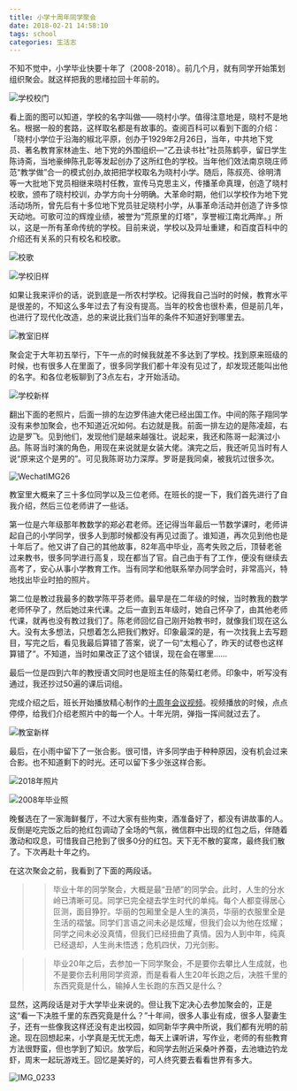 ```yaml
---
title: 小学十周年同学聚会
date: 2018-02-21 14:58:10
tags: school
categories: 生活志
---
```


不知不觉中，小学毕业快要十年了（2008-2018）。前几个月，就有同学开始策划组织聚会。就这样把我的思绪拉回十年前的。

![学校校门](/file/WechatIMG21.jpeg)

看上面的图可以知道，学校的名字叫做——晓村小学。值得注意地是，晓村不是地名。根据一般的套路，这样取名都是有故事的。查阅百科可以看到下面的介绍：「晓村小学位于沿海的椒北平原，创办于1929年2月26日，当年，中共地下党员、著名教育家林迪生、地下党的外围组织—“乙丑读书社”社员陈鹤亭，留日学生陈诗斋，当地豪绅陈孔彰等发起创办了这所红色的学校。当年他们效法南京晓庄师范“教学做”合一的模式创办,故把把学校取名为晓村小学。随后，陈叔亮、徐明清等一大批地下党员相继来晓村任教，宣传马克思主义，传播革命真理，创造了晓村校歌，颁布了晓村校训，办学方向十分明确。大革命时期，他们以学校作为地下党活动场所，曾先后有十多位地下党员驻足晓村小学，从事革命活动并创造了许多惊天动地。可歌可泣的辉煌业绩，被誉为“荒原里的灯塔”，享誉椒江南北两岸。」所以，这是一所有革命传统的学校。目前来说，学校以及异址重建，和百度百科中的介绍还有关系的只有校名和校歌。

![校歌](/file/WechatIMG23.jpeg)

![学校旧样](/file/WechatIMG22.jpeg)

如果让我来评价的话，说到底是一所农村学校。记得我自己当时的时候，教育水平是很差的，不知这么多年过去了有没有提高。当年的校舍也很朴素，但是前几年，也进行了现代化改造，总的来说比我们当年的条件不知道好到哪里去。

![教室旧样](/file/WechatIMG20.jpeg)

聚会定于大年初五举行，下午一点的时候我就差不多达到了学校。找到原来班级的时候，也有很多人在里面了，很多同学我们都十年没有见过了，却发现还能叫出他的名字。和各位老板聊到了3点左右，才开始活动。

![学校新样](/file/Jietu20180221-194437.jpg)

翻出下面的老照片，后面一排的左边罗伟迪大佬已经出国工作。中间的陈子翔同学没有来参加聚会，也不知道近况如何。右边就是我。前面一排左边的是陈凌超，右边是罗飞。见到他们，发现他们是越来越强壮。说起来，我还和陈哥一起演过小品。陈哥当时演的角色，用现在来说就是女装大佬。演完之后，我还听见当时有人说“原来这个是男的”。可见我陈哥功力深厚。罗哥是我同桌，被我坑过很多次。

![WechatIMG26](/file/WechatIMG26.jpeg)

教室里大概来了三十多位同学以及三位老师。在班长的提一下，我们首先进行了自我介绍，然后三位老师讲了一些话。

第一位是六年级那年教数学的郑必君老师。还记得当年最后一节数学课时，老师讲起自己的小学同学，很多人到那时候都没有再见过面了。谁知道，再次见到他也是十年后了。他又讲了自己的其他故事，82年高中毕业，高考失败之后，顶替老爸过来教书，很多同学进行高复，现在都当了官。自己由于有了工作，便没有继续去高考了，安心从事小学教育工作。当有同学和他联系举办同学会时，非常高兴，特地找出毕业时拍的照片。

第二位是教过我最多的数学陈平芬老师。最早是在二年级的时候，当时教我的数学老师怀孕了，然后她过来代课。之后一直到五年级时，她自己怀孕了，由其他老师代课，就再也没有教过我们了。陈老师回忆自己刚开始教书时，就像我们现在这么大。没有太多想法，只想着怎么把我们教好。印象最深的是，有一次找我上去写题目，写完之后，看见我最后算错了答案，说了一句“太粗心了，昨天的试卷也这样算错了”。不知道，当时如果改正了这个错误，现在会在哪里……

最后一位是四到六年的教授语文同时也是班主任的陈菊红老师。印象中，听写没有通过，我还抄过50遍的课后词组。

完成介绍之后，班长开始播放精心制作的[十周年会议视频](http://xiaoying.tv/v/z5qfqz/1/?fromApp=XiaoYing&toApp=wechat&from=groupmessage&isappinstalled=0)。视频播放的时候，点点停停，给我们介绍老照片中的每一个人。十年光阴，弹指一挥间就过去了。

![教室新样](/file/WechatIMG17.jpeg)

最后，在小雨中留下了一张合影。很可惜，许多同学由于种种原因，没有机会过来合影。也不知道剩下的时光。还可以留下多少张这样合影。

![2018年照片](/file/WechatIMG18.jpeg)

![2008年毕业照](/file/WechatIMG27.jpeg)

晚餐选在了一家海鲜餐厅，不过大家有些拘束，酒准备好了，都没有讲故事的人。反倒是吃完饭之后的抢红包调动了全场的气氛，微信群中出现的红包之后，伴随着激动和叹息，可惜我自己抢到了很多0分的红包。天下无不散的宴席，最终我们散了。下次再赴十年之约。

在这次聚会之前，我看到了下面的两段话。

>>毕业十年的同学聚会，大概是最“丑陋”的同学会。此时，人生的分水岭已清晰可见。同学已完全褪去学生时代的单纯。每个人都变得居心叵测，面目狰狞。华丽的包厢里全是人生的演员，华丽的衣服里全是生活的褶皱。同学们言语之间未必是炫耀，但我们会以为他在炫耀；同学之间未必没真情，但我们已经扭曲了真情。因为人到中年，纯真已经退却，人生尚未悟透；危机四伏，刀光剑影。

>>毕业20年之后，去参加一下同学聚会，不是要你去攀比人生成就，也不是要你去利用同学资源，而是看看人生20年长跑之后，决胜千里的东西究竟是什么，输掉人生长跑的东西又是什么？

显然，这两段话是对于大学毕业来说的。但让我下定决心去参加聚会的，正是这“看一下决胜千里的东西究竟是什么？”十年间，很多人事业有成，很多人娶妻生子，还有一些像我这样还没有走出校园，如同新华字典中所说，我们都有光明的前途。现在回想起来，小学真是无忧无虑，每天上课听讲，写作业，老师的有些教育方法很野蛮，但也学到了知识。放学后，和同学去附近采桑叶养蚕，去池塘边钓龙虾，周末一起玩游戏王。回忆是美好的，可人终究要去看看世界有多大。

![IMG_0233](/file/IMG_0233.JPG)

